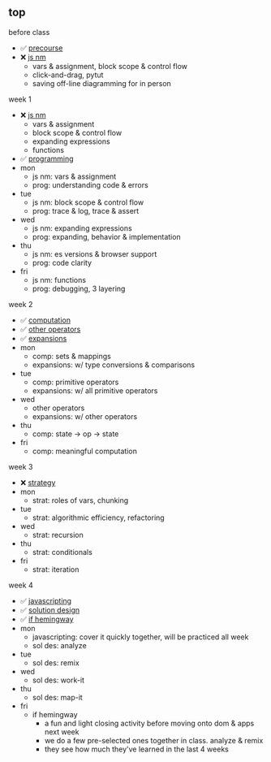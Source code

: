 ## top

before class 
* :white_check_mark: [precourse](https://github.com/colevanderswands/precourse)  
* :x: [js nm](https://github.com/colevanderswands/js-nm)  
  * vars & assignment, block scope & control flow
  * click-and-drag, pytut
  * saving off-line diagramming for in person

week 1
* :x: [js nm](https://github.com/colevanderswands/js-nm)  
  * vars & assignment 
  * block scope & control flow 
  * expanding expressions
  * functions
* :white_check_mark: [programming](https://github.com/colevanderswands/programming)  
* mon 
  * js nm: vars & assignment
  * prog: understanding code & errors
* tue
  * js nm: block scope & control flow
  * prog: trace & log, trace & assert
* wed
  * js nm: expanding expressions
  * prog: expanding, behavior & implementation
* thu
  * js nm: es versions & browser support
  * prog: code clarity
* fri
  * js nm: functions
  * prog: debugging, 3 layering

week 2 
* :white_check_mark: [computation](https://github.com/colevanderswands/computation)  
* :white_check_mark: [other operators](https://github.com/colevanderswands/other-operators)  
* :white_check_mark: [expansions](https://github.com/colevanderswands/expansions)  
* mon
  * comp: sets & mappings
  * expansions: w/ type conversions & comparisons
* tue
  * comp: primitive operators
  * expansions: w/ all primitive operators
* wed
  * other operators
  * expansions: w/ other operators
* thu
  * comp: state -> op -> state
* fri
  * comp: meaningful computation

week 3
* :x: [strategy](https://github.com/colevanderswands/strategy)  
* mon
  * strat: roles of vars, chunking
* tue
  * strat: algorithmic efficiency, refactoring
* wed
  * strat: recursion
* thu
  * strat: conditionals
* fri
  * strat: iteration

week 4
* :white_check_mark: [javascripting](https://github.com/colevanderswands/javascripting) 
* :white_check_mark: [solution design](https://github.com/colevanderswands/solution-deisng) 
* :white_check_mark: [if hemingway](https://github.com/elewa-academy/if-hemingway-wrote-js)  
* mon
  * javascripting: cover it quickly together, will be practiced all week
  * sol des: analyze
* tue
  * sol des: remix
* wed
  * sol des: work-it
* thu
  * sol des: map-it
* fri
    * if hemingway
       * a fun and light closing activity before moving onto dom & apps next week
       * we do a few pre-selected ones together in class. analyze & remix
       * they see how much they've learned in the last 4 weeks
 

